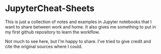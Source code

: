 # JupyterCheat-Sheets

This is just a collection of notes and examples in Jupyter notebooks that I want to share between work and home.
It also gives me something to put in my first github repository to learn the workflow.

Not much to see here, but I'm happy to share.
I've tried to give credit and cite the original sources where I could.
